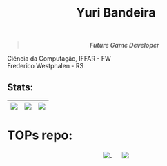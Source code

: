<h1 align="center"> Yuri Bandeira </h1>


<div align="center">

<br>
<blockquote>
    <p><i>
        <b> Future Game Developer </b>
    </i></p>
</blockquote>
</div>

Ciência da Computação, IFFAR - FW<br/>
Frederico Westphalen - RS
     
## Stats:

| ![](https://github-readme-streak-stats.herokuapp.com/?user=YuriBandeira28&theme=dark&show_icons=true&hide_border=true) | ![](http://github-profile-summary-cards.vercel.app/api/cards/repos-per-language?username=YuriBandeira28&theme=dark&show_icons=true) | ![](http://github-profile-summary-cards.vercel.app/api/cards/most-commit-language?username=YuriBandeira28&theme=dark&show_icons=true) |
| :-: | :-: | :-: |


# TOPs repo:
<div align="center"> 
<a href="https://github.com/YuriBandeira28/Solar_Sistem">
  <img align="center" src="https://github-readme-stats.vercel.app/api/pin/?username=YuriBandeira28&repo=Solar_Sistem&theme=dark" />
</a>
&nbsp;
&nbsp;
&nbsp;
<a href="https://github.com/YuriBandeira28/celta_advendures">
  <img align="center" src="https://github-readme-stats.vercel.app/api/pin/?username=YuriBandeira28&repo=celta_advendures&theme=dark" />
</a>

</div>


